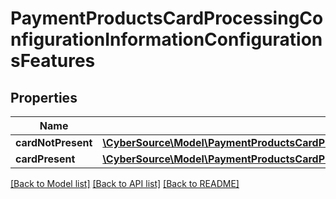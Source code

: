 # PaymentProductsCardProcessingConfigurationInformationConfigurationsFeatures

## Properties
Name | Type | Description | Notes
------------ | ------------- | ------------- | -------------
**cardNotPresent** | [**\CyberSource\Model\PaymentProductsCardProcessingConfigurationInformationConfigurationsFeaturesCardNotPresent**](PaymentProductsCardProcessingConfigurationInformationConfigurationsFeaturesCardNotPresent.md) |  | [optional] 
**cardPresent** | [**\CyberSource\Model\PaymentProductsCardProcessingConfigurationInformationConfigurationsFeaturesCardPresent**](PaymentProductsCardProcessingConfigurationInformationConfigurationsFeaturesCardPresent.md) |  | [optional] 

[[Back to Model list]](../README.md#documentation-for-models) [[Back to API list]](../README.md#documentation-for-api-endpoints) [[Back to README]](../README.md)


